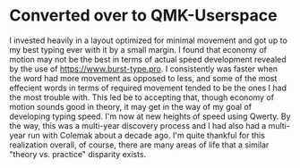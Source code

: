 # Converted over to QMK-Userspace

I invested heavily in a layout optimized for minimal movement and got up to my best typing ever with it by a small margin. I found that economy of motion may not be the best in terms of actual speed development revealed by the use of https://www.burst-type.pro. I consistently was faster when the word had more movement as opposed to less, and some of the most effecient words in terms of required movement tended to be the ones I had the most trouble with. This led be to accepting that, though economy of motion sounds good in theory, it may get in the way of my goal of developing typing speed. I'm now at new heights of speed using Qwerty. By the way, this was a multi-year discovery process and I had also had a multi-year run with Colemak about a decade ago. I'm quite thankful for this realization overall, of course, there are many areas of life that a similar "theory vs. practice" disparity exists.
